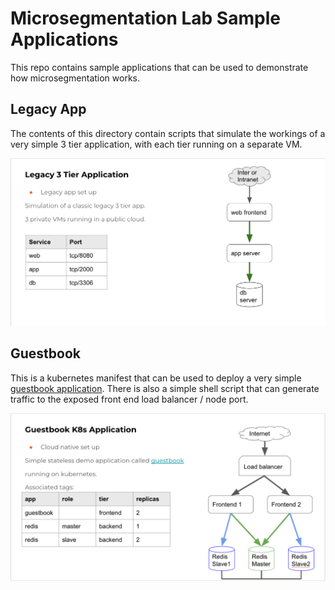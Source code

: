 # Microsegmentation Lab Sample Applications

This repo contains sample applications that can be used to demonstrate how microsegmentation works.

## Legacy App

The contents of this directory contain scripts that simulate the workings of a very simple 3 tier application, with each tier running on a separate VM. 

![Legacy 3 Tier App Architecture](Legacy3TierAppArch.png)

## Guestbook

This is a kubernetes manifest that can be used to deploy a very simple [guestbook application](https://kubernetes.io/docs/tutorials/stateless-application/guestbook/). There is also a simple shell script that can generate traffic to the exposed front end load balancer / node port.

![Guestbook Kubernetes App Architecture](GuestbookAppArch.png)

